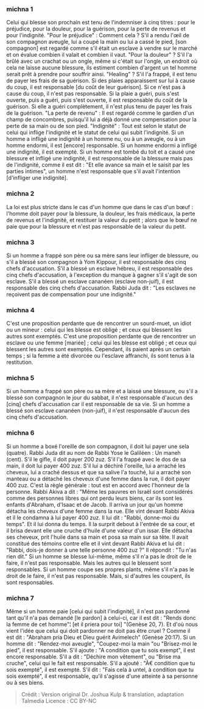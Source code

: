 
### michna 1
Celui qui blesse son prochain est tenu de l'indemniser à cinq titres : pour le préjudice, pour la douleur, pour la guérison, pour la perte de revenus et pour l'indignité. "Pour le préjudice" : Comment cela ? S'il a rendu l'œil de son compagnon aveugle, lui a coupé la main ou lui a cassé le pied, [son compagnon] est regardé comme s'il était un esclave à vendre sur le marché et on évalue combien il valait et combien il vaut. "Pour la douleur" ? S'il l'a brûlé avec un crachat ou un ongle, même si c'était sur l'ongle, un endroit où cela ne laisse aucune blessure, ils estiment combien d'argent un tel homme serait prêt à prendre pour souffrir ainsi. "Healing" ? S'il l'a frappé, il est tenu de payer les frais de sa guérison. Si des plaies apparaissent sur lui à cause du coup, il est responsable [du coût de leur guérison].  Si ce n'est pas à cause du coup, il n'est pas responsable. Si la plaie a guéri, puis s'est ouverte, puis a guéri, puis s'est ouverte, il est responsable du coût de la guérison. Si elle a guéri complètement, il n'est plus tenu de payer les frais de la guérison. "La perte de revenu" : Il est regardé comme le gardien d'un champ de concombres, puisqu'il lui a déjà donné une compensation pour la perte de sa main ou de son pied. "Indignité" : Tout est selon le statut de celui qui inflige l'indignité et le statut de celui qui subit l'indignité. Si un homme a infligé une indignité à un homme nu, ou à un aveugle, ou à un homme endormi, il est [encore] responsable. Si un homme endormi a infligé une indignité, il est exempté. Si un homme est tombé du toit et a causé une blessure et infligé une indignité, il est responsable de la blessure mais pas de l'indignité, comme il est dit : "Et elle avance sa main et le saisit par les parties intimes", un homme n'est responsable que s'il avait l'intention [d'infliger une indignité].

### michna 2
La loi est plus stricte dans le cas d'un homme que dans le cas d'un bœuf : l'homme doit payer pour la blessure, la douleur, les frais médicaux, la perte de revenus et l'indignité, et restituer la valeur du petit ; alors que le bœuf ne paie que pour la blessure et n'est pas responsable de la valeur du petit.

### michna 3
Si un homme a frappé son père ou sa mère sans leur infliger de blessure, ou s'il a blessé son compagnon à Yom Kippour, il est responsable des cinq chefs d'accusation. S'il a blessé un esclave hébreu, il est responsable des cinq chefs d'accusation, à l'exception du manque à gagner s'il s'agit de son esclave. S'il a blessé un esclave cananéen (esclave non-juif), il est responsable des cinq chefs d'accusation. Rabbi Juda dit :  "Les esclaves ne reçoivent pas de compensation pour une indignité."

### michna 4
C'est une proposition perdante que de rencontrer un sourd-muet, un idiot ou un mineur : celui qui les blesse est obligé ; et ceux qui blessent les autres sont exemptés. C'est une proposition perdante que de rencontrer un esclave ou une femme [mariée] ; celui qui les blesse est obligé ; et ceux qui blessent les autres sont exemptés. Cependant, ils paient après un certain temps ; si la femme a été divorcée ou l'esclave affranchi, ils sont tenus à la restitution.

### michna 5
Si un homme a frappé son père ou sa mère et a laissé une blessure, ou s'il a blessé son compagnon le jour du sabbat, il n'est responsable d'aucun des [cinq] chefs d'accusation car il est responsable de sa vie. Si un homme a blessé son esclave cananéen (non-juif), il n'est responsable d'aucun des cinq chefs d'accusation.

### michna 6
Si un homme a boxé l'oreille de son compagnon, il doit lui payer une sela (quatre). Rabbi Juda dit au nom de Rabbi Yose le Galiléen :  Un maneh (cent). S'il le gifle, il doit payer 200 zuz. S'il l'a frappé avec le dos de sa main, il doit lui payer 400 zuz. S'il lui a déchiré l'oreille, lui a arraché les cheveux, lui a craché dessus et que sa salive l'a touché, lui a arraché son manteau ou a détaché les cheveux d'une femme dans la rue, il doit payer 400 zuz. C'est la règle générale : tout est en accord avec l'honneur de la personne. Rabbi Akiva a dit :  "Même les pauvres en Israël sont considérés comme des personnes libres qui ont perdu leurs biens, car ils sont les enfants d'Abraham, d'Isaac et de Jacob. Il arriva un jour qu'un homme détacha les cheveux d'une femme dans la rue. Elle vint devant Rabbi Akiva et il le condamna à lui payer 400 zuz. Il lui dit : "Rabbi, donne-moi du temps".  Et il lui donna du temps. Il la surprit debout à l'entrée de sa cour, et il brisa devant elle une cruche d'huile d'une valeur d'un issar. Elle détacha ses cheveux, prit l'huile dans sa main et posa sa main sur sa tête. Il avait constitué des témoins contre elle et il vint devant Rabbi Akiva et lui dit : "Rabbi, dois-je donner à une telle personne 400 zuz ?" Il répondit : "Tu n'as rien dit." Si un homme se blesse lui-même, même s'il n'a pas le droit de le faire, il n'est pas responsable. Mais les autres qui le blessent sont responsables. Si un homme coupe ses propres plants, même s'il n'a pas le droit de le faire, il n'est pas responsable. Mais, si d'autres les coupent, ils sont responsables.

### michna 7
Même si un homme paie [celui qui subit l'indignité], il n'est pas pardonné tant qu'il n'a pas demandé [le pardon] à celui-ci, car il est dit :  "Rends donc la femme de cet homme"¦ [et il priera pour toi] "(Genèse 20, 7). Et d'où nous vient l'idée que celui qui doit pardonner ne doit pas être cruel ?  Comme il est dit :  "Abraham pria Dieu et Dieu guérit Avimelech" (Genèse 20:17). Si un homme dit : "Rendez-moi aveugle", "Coupez-moi la main "ou "Brisez-moi le pied", il est responsable. S'il ajoute : "A condition que tu sois exempt", il est encore responsable. S'il a dit : "Déchire mon vêtement", ou "Brise ma cruche", celui qui le fait est responsable. S'il a ajouté : "Ã€ condition que tu sois exempté", il est exempté. S'il dit : "Fais cela à untel, à condition que tu sois exempté", il est responsable, qu'il s'agisse d'une atteinte à sa personne ou à ses biens.

>Crédit : Version original Dr. Joshua Kulp & translation, adaptation Talmedia
>Licence : CC BY-NC